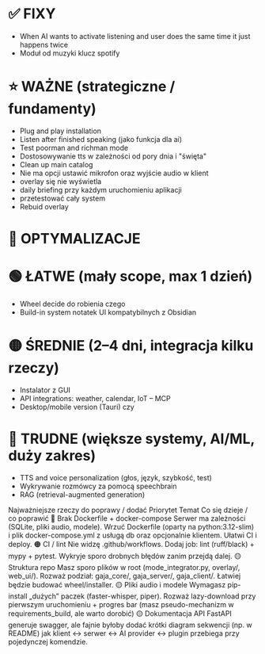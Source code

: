 # ✅ FIXY

- When AI wants to activate listening and user does the same time it just happens twice
- Moduł od muzyki klucz spotify

# ⭐ WAŻNE (strategiczne / fundamenty)

- Plug and play installation
- Listen after finished speaking (jako funkcja dla ai)
- Test poorman and richman mode
- Dostosowywanie tts w zależności od pory dnia i "święta"
- Clean up main catalog
- Nie ma opcji ustawić mikrofon oraz wyjście audio w klient
- overlay się nie wyświetla
- daily briefing przy każdym uruchomieniu aplikacji
- przetestować cały system
- Rebuid overlay

# 🔧 OPTYMALIZACJE

# 🟢 ŁATWE (mały scope, max 1 dzień)

- Wheel decide do robienia czego
- Build-in system notatek UI kompatybilnych z Obsidian

# 🟡 ŚREDNIE (2–4 dni, integracja kilku rzeczy)

- Instalator z GUI
- API integrations: weather, calendar, IoT – MCP
- Desktop/mobile version (Tauri)
  czy

# 🔴 TRUDNE (większe systemy, AI/ML, duży zakres)

- TTS and voice personalization (głos, język, szybkość, test)
- Wykrywanie rozmówcy za pomocą speechbrain
- RAG (retrieval-augmented generation)

Najważniejsze rzeczy do poprawy / dodać
Priorytet Temat Co się dzieje / co poprawić
🔴 Brak Dockerfile + docker-compose Serwer ma zależności (SQLite, pliki audio, modele). Wrzuć Dockerfile (oparty na python:3.12-slim) i plik docker-compose.yml z usługą db oraz opcjonalnie klientem. Ułatwi CI i deploy.
🟠 CI / lint Nie widzę .github/workflows. Dodaj job: lint (ruff/black) + mypy + pytest. Wykryje sporo drobnych błędów zanim przejdą dalej.
🟡 Struktura repo Masz sporo plików w root (mode_integrator.py, overlay/, web_ui/). Rozważ podział: gaja_core/, gaja_server/, gaja_client/. Łatwiej będzie budować wheel/installer.
🟡 Pliki audio i modele Wymagasz pip-install „dużych” paczek (faster-whisper, piper). Rozważ lazy-download przy pierwszym uruchomieniu + progres bar (masz pseudo-mechanizm w requirements_build, ale warto dorobić)
🟡 Dokumentacja API FastAPI generuje swagger, ale fajnie byłoby dodać krótki diagram sekwencji (np. w README) jak klient ↔ serwer ↔ AI provider ↔ plugin przebiega przy pojedynczej komendzie.
